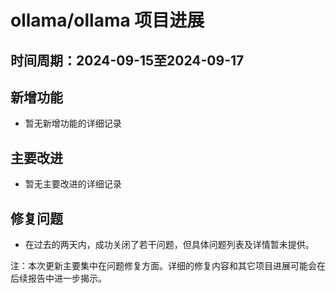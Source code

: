 # ollama/ollama 项目进展

## 时间周期：2024-09-15至2024-09-17

## 新增功能
- 暂无新增功能的详细记录

## 主要改进
- 暂无主要改进的详细记录

## 修复问题
- 在过去的两天内，成功关闭了若干问题，但具体问题列表及详情暂未提供。

注：本次更新主要集中在问题修复方面。详细的修复内容和其它项目进展可能会在后续报告中进一步揭示。